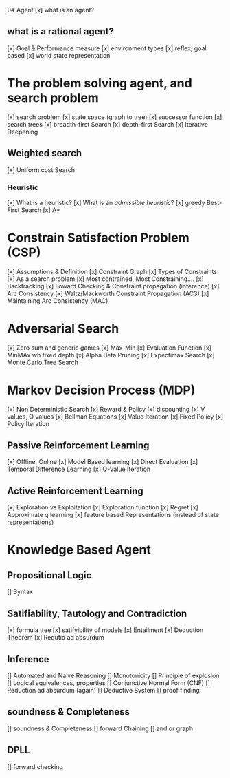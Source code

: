 0# Agent 
[x] what is an agent?

## what is a rational agent?
[x] Goal & Performance measure
[x] environment types
[x] reflex, goal based 
[x] world state representation

# The problem solving agent, and search problem
[x] search problem
[x] state space (graph to tree)
[x] successor function
[x] search trees
[x] breadth-first Search
[x] depth-first Search
[x] Iterative Deepening

## Weighted search
[x] Uniform cost Search
### Heuristic
[x] What is a heuristic?
[x] What is an *admissible heuristic*?
[x] greedy Best-First Search
[x] A*

# Constrain Satisfaction Problem (CSP)
[x] Assumptions & Definition
[x] Constraint Graph
[x] Types of Constraints
[x] As a search problem
[x] Most contrained, Most Constraining....
[x] Backtracking
[x] Foward Checking & Constraint propagation (inference)
[x] Arc Consistency
[x] Waltz/Mackworth Constraint Propagation (AC3)
[x] Maintaining Arc Consistency (MAC)

# Adversarial Search
[x] Zero sum and generic games
[x] Max-Min
[x] Evaluation Function
[x] MinMAx wh fixed depth
[x] Alpha Beta Pruning
[x] Expectimax Search
[x] Monte Carlo Tree Search

# Markov Decision Process (MDP)
[x] Non Deterministic Search
[x] Reward & Policy
[x] discounting
[x] V values, Q values
[x] Bellman Equations 
[x] Value Iteration
[x] Fixed Policy
[x] Policy Iteration
## Passive Reinforcement Learning
[x] Offline, Online
[x] Model Based learning 
[x] Direct Evaluation
[x] Temporal Difference Learning
[x] Q-Value Iteration
## Active Reinforcement Learning
[x] Exploration vs Exploitation
[x] Exploration function
[x] Regret
[x] Approximate q learning
[x] feature based Representations (instead of state representations)

# Knowledge Based Agent
## Propositional Logic
[] Syntax
## Satifiability, Tautology and Contradiction
[x] formula tree
[x] satifyibility of models
[x] Entailment
[x] Deduction Theorem
[x] Redutio ad absurdum
## Inference
[] Automated and Naive Reasoning
[] Monotonicity
[] Principle of explosion
[] Logical equivalences, properties
[] Conjunctive Normal Form (CNF)
[] Reduction ad absurdum (again)
[] Deductive System
[] proof finding
## soundness & Completeness
[] soundness & Completeness
[] forward Chaining
[] and or graph
## DPLL
[] forward checking
